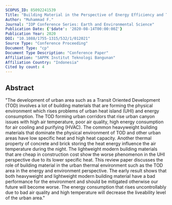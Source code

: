 ```yaml
---
SCOPUS_ID: 85092241539
Title: "Building Material in the Perspective of Energy Efficiency and Thermal Environment in TOD Area"
Author: "Muhammad F."
Journal: "IOP Conference Series: Earth and Environmental Science"
Publication Date: {'$date': '2020-08-14T00:00:00Z'}
Publication Year: 2020
DOI: "10.1088/1755-1315/532/1/012021"
Source Type: "Conference Proceeding"
Document Type: "cp"
Document Type Description: "Conference Paper"
Affiliation: "SAPPK Institut Teknologi Bangunan"
Affiliation Country: "Indonesia"
Cited by count: 4
---
```


## Abstract
"The development of urban area such as a Transit Oriented Development (TOD) involves a lot of building materials that are forming the physical environment which rises problems of urban heat island (UHI) and energy consumption. The TOD forming urban corridors that rise urban canyon issues with high air temperature, poor air quality, high energy consumption for air cooling and purifying (HVAC). The common heavyweight building materials that dominate the physical environment of TOD and other urban areas have low specific heat and high heat capacity. Another thermal property of concrete and brick storing the heat energy influence the air temperature during the night. The lightweight modern building materials that are cheap in construction cost show the worse phenomenon in the UHI perspective due to its lower specific heat. This review paper discusses the role of building material in the urban thermal environment such as the TOD area in the energy and environment perspective. The early result shows that both heavyweight and lightweight modern building material have a bad performance for the environment and should be mitigated otherwise our future will become worse. The energy consumption that rises uncontrollably due to bad air quality and high temperature will decrease the liveability level of the urban area."

